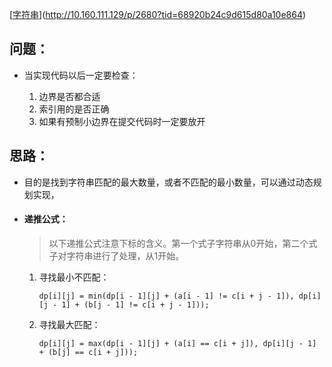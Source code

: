 [[字符串](http://10.160.111.129/p/2680?tid=68920b24c9d615d80a10e864)](http://10.160.111.129/p/2680?tid=68920b24c9d615d80a10e864)

## 问题：

- 当实现代码以后一定要检查：

  1. 边界是否都合适
  2. 索引用的是否正确
  3. 如果有预制小边界在提交代码时一定要放开

## 思路：

- 目的是找到字符串匹配的最大数量，或者不匹配的最小数量，可以通过动态规划实现，
- #### 递推公式：

  > 以下递推公式注意下标的含义。第一个式子字符串从0开始，第二个式子对字符串进行了处理，从1开始。
  >

  1. 寻找最小不匹配：

      `dp[i][j] = min(dp[i - 1][j] + (a[i - 1] != c[i + j - 1]), dp[i][j - 1] + (b[j - 1] != c[i + j - 1]));`
  2. 寻找最大匹配：

      `dp[i][j] = max(dp[i - 1][j] + (a[i] == c[i + j]), dp[i][j - 1] + (b[j] == c[i + j]));`